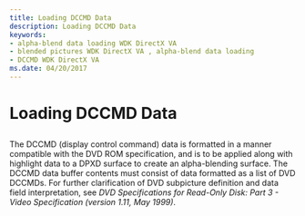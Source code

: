 ```yaml
---
title: Loading DCCMD Data
description: Loading DCCMD Data
keywords:
- alpha-blend data loading WDK DirectX VA
- blended pictures WDK DirectX VA , alpha-blend data loading
- DCCMD WDK DirectX VA
ms.date: 04/20/2017
---
```


# Loading DCCMD Data


## <span id="ddk_loading_dccmd_data_gg"></span><span id="DDK_LOADING_DCCMD_DATA_GG"></span>


The DCCMD (display control command) data is formatted in a manner compatible with the DVD ROM specification, and is to be applied along with highlight data to a DPXD surface to create an alpha-blending surface. The DCCMD data buffer contents must consist of data formatted as a list of DVD DCCMDs. For further clarification of DVD subpicture definition and data field interpretation, see *DVD Specifications for Read-Only Disk: Part 3 - Video Specification (version 1.11, May 1999)*.

 

 





